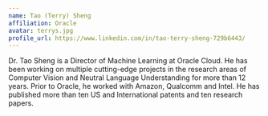 ```yaml
---
name: Tao (Terry) Sheng
affiliation: Oracle 
avatar: terrys.jpg
profile_url: https://www.linkedin.com/in/tao-terry-sheng-729b6443/
---
```

Dr. Tao Sheng is a Director of Machine Learning at Oracle Cloud. He has been working on multiple cutting-edge projects in the research areas of Computer Vision and Neutral Language Understanding for more than 12 years. Prior to Oracle, he worked with Amazon, Qualcomm and Intel. He has published more than ten US and International patents and ten research papers.
